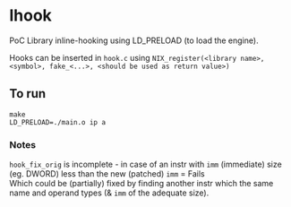 # lhook
PoC Library inline-hooking using LD_PRELOAD (to load the engine).

Hooks can be inserted in ```hook.c```  using ```NIX_register(<library name>, <symbol>, fake_<...>, <should be used as return value>)```

## To run
```
make
LD_PRELOAD=./main.o ip a
```
### Notes
```hook_fix_orig``` is incomplete - in case of an instr with ```imm``` (immediate) size (eg. DWORD) less than the new (patched) ```imm``` = Fails<br>
Which could be (partially) fixed by finding another instr which the same name and operand types (& ```imm``` of the adequate size).
